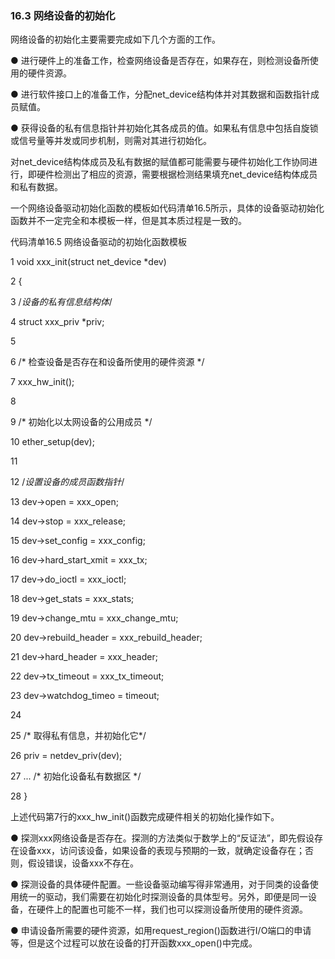 ### 16.3 网络设备的初始化

网络设备的初始化主要需要完成如下几个方面的工作。

● 进行硬件上的准备工作，检查网络设备是否存在，如果存在，则检测设备所使用的硬件资源。

● 进行软件接口上的准备工作，分配net_device结构体并对其数据和函数指针成员赋值。

● 获得设备的私有信息指针并初始化其各成员的值。如果私有信息中包括自旋锁或信号量等并发或同步机制，则需对其进行初始化。

对net_device结构体成员及私有数据的赋值都可能需要与硬件初始化工作协同进行，即硬件检测出了相应的资源，需要根据检测结果填充net_device结构体成员和私有数据。

一个网络设备驱动初始化函数的模板如代码清单16.5所示，具体的设备驱动初始化函数并不一定完全和本模板一样，但是其本质过程是一致的。

代码清单16.5 网络设备驱动的初始化函数模板

1 void xxx_init(struct net_device *dev) 
 
 2 { 
 
 3 /*设备的私有信息结构体*/ 
 
 4 struct xxx_priv *priv; 
 
 5 
 
 6 /* 检查设备是否存在和设备所使用的硬件资源 */ 
 
 7 xxx_hw_init(); 
 
 8 
 
 9 /* 初始化以太网设备的公用成员 */ 
 
 10 ether_setup(dev); 
 
 11 
 
 12 /*设置设备的成员函数指针*/ 
 
 13 dev->open = xxx_open; 
 
 14 dev->stop = xxx_release; 
 
 15 dev->set_config = xxx_config; 
 
 16 dev->hard_start_xmit = xxx_tx; 
 
 17 dev->do_ioctl = xxx_ioctl; 
 
 18 dev->get_stats = xxx_stats; 
 
 19 dev->change_mtu = xxx_change_mtu; 
 
 20 dev->rebuild_header = xxx_rebuild_header; 
 
 21 dev->hard_header = xxx_header;



22 dev->tx_timeout = xxx_tx_timeout; 
 
 23 dev->watchdog_timeo = timeout; 
 
 24 
 
 25 /* 取得私有信息，并初始化它*/ 
 
 26 priv = netdev_priv(dev); 
 
 27 ... /* 初始化设备私有数据区 */ 
 
 28 }

上述代码第7行的xxx_hw_init()函数完成硬件相关的初始化操作如下。

● 探测xxx网络设备是否存在。探测的方法类似于数学上的“反证法”，即先假设存在设备xxx，访问该设备，如果设备的表现与预期的一致，就确定设备存在；否则，假设错误，设备xxx不存在。

● 探测设备的具体硬件配置。一些设备驱动编写得非常通用，对于同类的设备使用统一的驱动，我们需要在初始化时探测设备的具体型号。另外，即便是同一设备，在硬件上的配置也可能不一样，我们也可以探测设备所使用的硬件资源。

● 申请设备所需要的硬件资源，如用request_region()函数进行I/O端口的申请等，但是这个过程可以放在设备的打开函数xxx_open()中完成。

